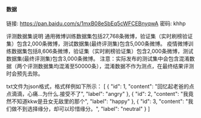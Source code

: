 
#### 数据

链接: https://pan.baidu.com/s/1mxB08eSbEq5cWFCEBnyqwA  密码: khhp

评测数据集说明
通用微博训练数据集包括27,768条微博，验证集（实时刷榜验证集）包含2,000条微博，测试数据集(最终评测集)包含5,000条微博。
疫情微博训练数据集包括8,606条微博，验证集（实时刷榜验证集）包含2,000条微博，测试数据集(最终评测集)包含3,000条微博。
注意：实际发布的测试集中会包含混淆数据（两个评测数据集均混淆至50000条），混淆数据不作为测点，在最终结果评测时会预先去除。

txt文件为json格式，格式样例如下所示：
[
	{
		"id": 1,
		"content": "回忆起老爸的点点滴滴，心痛…为什么.接受不了", 
		"label": "angry"
	},
	{
		"id": 2,
		"content": "我竟然不知道kkw是丑女无敌里的那个", 
		"label": "happy"
	},
	{
		"id": 3,
		"content": "我们做不到选择缘分，却可以珍惜缘分。", 
		"label": "neutral"
	}
]

